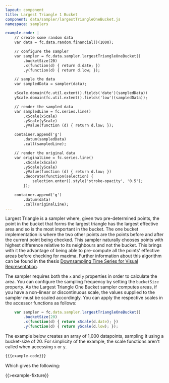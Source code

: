 ```yaml
---
layout: component
title: Largest Triangle 1 Bucket
component: data/sampler/largestTriangleOneBucket.js
namespace: samplers

example-code: |
    // create some random data
    var data = fc.data.random.financial()(1000);

    // configure the sampler
    var sampler = fc.data.sampler.largestTriangleOneBucket()
        .bucketSize(20)
        .x(function(d) { return d.date; })
        .y(function(d) { return d.low; });

    // sample the data
    var sampledData = sampler(data);

    xScale.domain(fc.util.extent().fields('date')(sampledData))
    yScale.domain(fc.util.extent().fields('low')(sampledData));

    // render the sampled data
    var sampledLine = fc.series.line()
        .xScale(xScale)
        .yScale(yScale)
        .yValue(function (d) { return d.low; });

    container.append('g')
        .datum(sampledData)
        .call(sampledLine);

    // render the original data
    var originalLine = fc.series.line()
        .xScale(xScale)
        .yScale(yScale)
        .yValue(function (d) { return d.low; })
        .decorate(function(selection) {
            selection.enter().style('stroke-opacity', '0.5');
        });

    container.append('g')
        .datum(data)
        .call(originalLine);
---
```


Largest Triangle is a sampler where, given two pre-determined points, the point in the bucket that forms the largest triangle has the largest effective area and so is the most important in the bucket. The one bucket implementation is where the two other points are the points before and after the current point being checked. This sampler naturally chooses points with highest difference relative to its neighbours and not the bucket. This brings with it the advantage of being able to pre-compute all the points' effective areas before checking for maxima. Further information about this algorithm can be found in the thesis [Downsampling Time Series for Visual Representation](http://skemman.is/stream/get/1946/15343/37285/3/SS_MSthesis.pdf).

The sampler requires both the `x` and `y` properties in order to calculate the area. You can configure the sampling frequency by setting the `bucketSize` property. As the Largest Triangle One Bucket sampler computes areas, if you have a non-linear or discontinuous scale, the values supplied to the sampler must be scaled accordingly. You can apply the respective scales in the accessor functions as follows:

```js
    var sampler = fc.data.sampler.largestTriangleOneBucket()
        .bucketSize(20)
        .x(function(d) { return xScale(d.date); })
        .y(function(d) { return yScale(d.low); });
```

The example below creates an array of 1,000 datapoints, sampling it using a bucket-size of 20. For simplicity of the example, the scale functions aren't called when accessing `x` or `y`.

```js
{{{example-code}}}
```

Which gives the following:

{{>example-fixture}}

